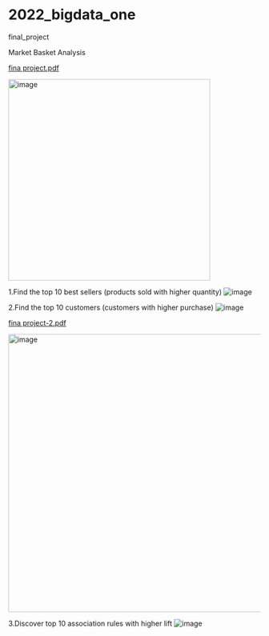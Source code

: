 # 2022_bigdata_one
final_project

Market Basket Analysis

[fina project.pdf](https://github.com/Carly-Yang/bigdata_one_Market-Basket-Analysis/files/13807298/fina.project.pdf)

<img width="403" alt="image" src="https://github.com/Carly-Yang/bigdata_one_Market-Basket-Analysis/assets/110595051/74401777-e6ef-44cd-ac06-4d32d5896ce9">

1.Find the top 10 best sellers (products sold with higher quantity)
![image](https://github.com/Carly-Yang/2022_bigdata_one/assets/110595051/95878979-b3bd-41a4-bf3c-1a429298d476)

2.Find the top 10 customers (customers with higher purchase)
![image](https://github.com/Carly-Yang/2022_bigdata_one/assets/110595051/9a66c65b-b5fe-4bcb-96a8-74cad1511f57)

[fina project-2.pdf](https://github.com/Carly-Yang/bigdata_one_Market-Basket-Analysis/files/13807532/fina.project-2.pdf)

<img width="556" alt="image" src="https://github.com/Carly-Yang/bigdata_one_Market-Basket-Analysis/assets/110595051/ec275d9d-37a9-4c52-8e37-aabb284fbc70">

3.Discover top 10 association rules with higher lift
![image](https://github.com/Carly-Yang/2022_bigdata_one/assets/110595051/96a89a28-5d8e-4c12-a585-71e719e743cf)


